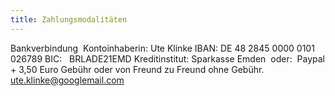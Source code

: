 ```yaml
---
title: Zahlungsmodalitäten
---
```



Bankverbindung
​
Kontoinhaberin: Ute Klinke
IBAN: DE 48 2845 0000 0101 026789
BIC:   BRLADE21EMD
Kreditinstitut: Sparkasse Emden
​
oder:
​
Paypal + 3,50 Euro Gebühr oder
von Freund zu Freund ohne Gebühr.
ute.klinke@googlemail.com
